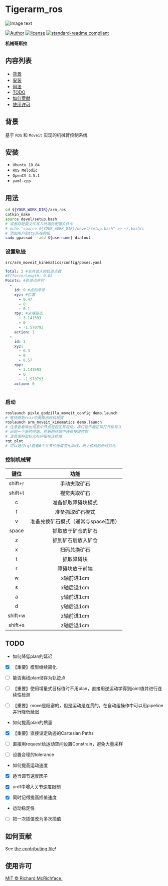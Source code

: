 # Tigerarm_ros

![Image text](https://git.scutbot.cn/ctypchen/21_tigerarm_ros/raw/commit/498d1ec137a29175a185d77eebeb0572391b1016/img-folder/88940595_p0.png)

[![Author](https://img.shields.io/badge/Author-cypypccpy-blue.svg "Author")](https://github.com/cypypccpy "Author")
[![license](https://img.shields.io/github/license/:user/:repo.svg)](LICENSE)
[![standard-readme compliant](https://img.shields.io/badge/readme%20style-standard-brightgreen.svg?style=flat-square)](https://github.com/RichardLitt/standard-readme)

**机械哥斯拉**

## 内容列表

- [背景](#背景)
- [安装](#安装)
- [用法](#用法)
- [TODO](#TODO)
- [如何贡献](#如何贡献)
- [使用许可](#使用许可)


## 背景

基于 `ROS` 和 `Moveit` 实现的机械臂控制系统

## 安装

- `Ubuntu 18.04`
- `ROS Melodic`
- `OpenCV 4.5.1`
- `yaml-cpp`

## 用法

```bash
cd ${YOUR_WORK_DIR}/arm_ros
catkin_make
source devel/setup.bash
# 或者将配置文件写入终端的配置文件中
# echo "source ${YOUR_WORK_DIR}/devel/setup.bash" >> ~/.bashrc
# 添加用户到tty所在的组
sudo gpasswd --add ${username} dialout
```

### 设置轨迹
`src/arm_moveit_kinematics/config/poses.yaml`

```yaml
Total: 2 #总共读入的轨迹点数
#EffectorLength: 0.05
Points: #轨迹点序列
  -
    id: 0 #点的序号
    xyz: #位置
      - 0.47
      - 0
      - 0.1
    rpy: #末端姿态
      - 3.141593
      - 0
      - -1.570793
    action: 1
  -
    id: 1
    xyz: 
      - 0.3
      - 0
      - 0.57
    rpy:
      - 3.141593
      - 0
      - -1.570793
    action: 0
    ...
```

### 启动
```bash
roslaunch pixle_godzilla_moveit_config demo.launch
# 等待直到rviz中画面出现机械臂
roslaunch arm_moveit_kinematics demo.launch
# 注意查看输出信息中节点是否正常启动，串口能不能正常打开和写入
# 出现一个新的终端，在新的终端中通过按键控制
# 注意保持鼠标光标停留在该终端
rqt_plot
# 可以通过rqt查看6个关节的角度变化曲线，跟上位机的曲线对比
```

### 控制机械臂

| 键位 | 功能 |
|:-:|:-:|
|shift+r|手动夹取矿石|
|shift+t|视觉夹取矿石|
|c|准备抓取障碍块模式|
|f|准备抓取矿石模式|
|v|准备兑换矿石模式（通常与space连用）|
|space|抓取放于矿仓的矿石|
|z|抓到矿石后放入矿仓|
|x|扫码兑换矿石|
|t|抓取障碍块|
|r|障碍块放于前端|
|w|x轴前进1cm|
|s|x轴后退1cm|
|a|y轴前进1cm|
|d|y轴后退1cm|
|shift+w|z轴前进1cm|
|shift+s|z轴后退1cm|


## TODO

- 如何降低plan的延迟

- [x] 【重要】模型继续简化
- [ ] 能否离线plan储存为轨迹点
- [ ] 【重要】使用增量式目标值时不用plan，直接用逆运动学得到joint值并进行连续性检测
- [ ] 【重要】move是阻塞的，但是运动是连贯的，在自动组操作中可以用pipeline并行降低延迟


- 如何提高plan的质量

- [x] 【重要】直接设定轨迹的Cartesian Paths
- [ ] 直接用request给运动空间设置Constrain，避免大量采样
- [ ] 设置合理的tolerance


- 如何提高运动速度

- [x] 适当调节速度因子
- [x] urdf中增大关节速度限制
- [x] 同时记得提高插值速度


- 运动稳定性

- [ ] 把一次插值改为多次插值


## 如何贡献

See [the contributing file](CONTRIBUTING.md)!


## 使用许可

[MIT © Richard McRichface.](../LICENSE)

